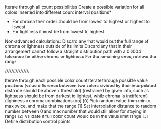 
Iterate through all count possibilities
Create a possible variation for all colors inserted into different count interval positions*
* For chroma their order should be from lowest to highest or highest to lowest
* For lightness it must be from lowest to highest

Non-advanced calculations:
Discard any that would put the full range of chroma or lightness outside of its limits
Discard any that in their arrangement cannot follow a straight distribution path with a 0.0004 tolerance for either chroma or lightness
For the remaining ones, retrieve the range


////////////////

Iterate through each possible color count
    Iterate through possible value positions
    (value difference between two colors divided by their interpolated distance should be above x threshold)
    (restrained by given info, such as lightness should be from darkest to lightest, while chroma is indifferent)
    (lightness x chroma combinations too)
        [0] Pick random value from min to max twice, and make that the range
        [1] Set interpolation distance to random number between 0 and max number that would still allow for staying in range
        [2] Validate if full color count would be in the value limit range
        [3] Define distribution control points 

